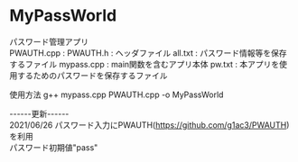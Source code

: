 # MyPassWorld
パスワード管理アプリ<br>
PWAUTH.cpp : 
PWAUTH.h : ヘッダファイル
all.txt : パスワード情報等を保存するファイル
mypass.cpp : main関数を含むアプリ本体
pw.txt : 本アプリを使用するためのパスワードを保存するファイル

使用方法
g++ mypass.cpp PWAUTH.cpp -o MyPassWorld

------更新------<br>
2021/06/26 パスワード入力にPWAUTH(https://github.com/g1ac3/PWAUTH) を利用<br>
パスワード初期値"pass"

